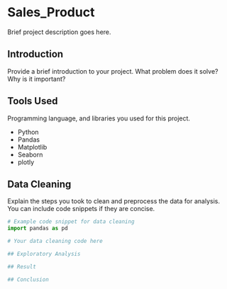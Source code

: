 # Sales_Product

Brief project description goes here.

## Introduction

Provide a brief introduction to your project. What problem does it solve? Why is it important?

## Tools Used

Programming language, and libraries you used for this project.

- Python
- Pandas
- Matplotlib
- Seaborn
- plotly

## Data Cleaning

Explain the steps you took to clean and preprocess the data for analysis. You can include code snippets if they are concise.

```python
# Example code snippet for data cleaning
import pandas as pd

# Your data cleaning code here

## Exploratory Analysis

## Result

## Conclusion

